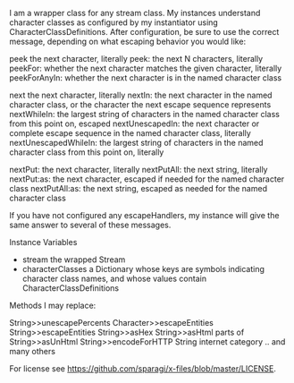 I am a wrapper class for any stream class.  My instances understand character classes as configured by my instantiator using CharacterClassDefinitions.  After configuration, be sure to use the correct message, depending on what escaping behavior you would like:

peek					the next character, literally
peek:					the next N characters, literally
peekFor:				whether the next character matches the given character, literally
peekForAnyIn: 			whether the next character is in the named character class

next					the next character, literally
nextIn: 					the next character in the named character class, or the character the next escape sequence represents
nextWhileIn:			the largest string of characters in the named character class from this point on, escaped
nextUnescapedIn:		the next character or complete escape sequence in the named character class, literally
nextUnescapedWhileIn:	the largest string of characters in the named character class from this point on, literally

nextPut:					the next character, literally
nextPutAll:				the next string, literally
nextPut:as:				the next character, escaped if needed for the named character class
nextPutAll:as:			the next string, escaped as needed for the named character class

If you have not configured any escapeHandlers, my instance will give the same answer to several of these messages.

Instance Variables

-	stream				the wrapped Stream
-	characterClasses		a Dictionary whose keys are symbols indicating character class names, and whose values contain CharacterClassDefinitions


Methods I may replace:

String>>unescapePercents
Character>>escapeEntities
String>>escapeEntities
String>>asHex
String>>asHtml
parts of String>>asUnHtml
String>>encodeForHTTP
String internet category
.. and many others

For license see https://github.com/sparagi/x-files/blob/master/LICENSE.

